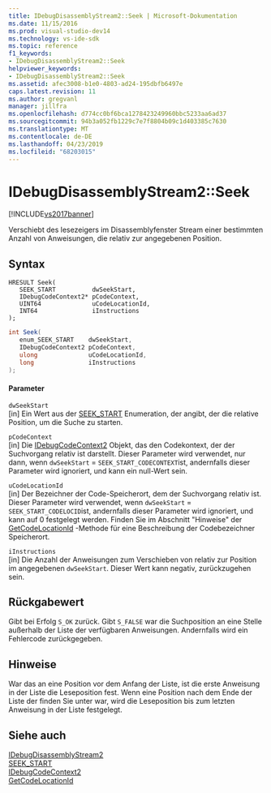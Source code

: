 ```yaml
---
title: IDebugDisassemblyStream2::Seek | Microsoft-Dokumentation
ms.date: 11/15/2016
ms.prod: visual-studio-dev14
ms.technology: vs-ide-sdk
ms.topic: reference
f1_keywords:
- IDebugDisassemblyStream2::Seek
helpviewer_keywords:
- IDebugDisassemblyStream2::Seek
ms.assetid: afec3008-b1e0-4803-ad24-195dbfb6497e
caps.latest.revision: 11
ms.author: gregvanl
manager: jillfra
ms.openlocfilehash: d774cc0bf6bca1278423249960bbc5233aa6ad37
ms.sourcegitcommit: 94b3a052fb1229c7e7f8804b09c1d403385c7630
ms.translationtype: MT
ms.contentlocale: de-DE
ms.lasthandoff: 04/23/2019
ms.locfileid: "68203015"
---
```

# <a name="idebugdisassemblystream2seek"></a>IDebugDisassemblyStream2::Seek
[!INCLUDE[vs2017banner](../../../includes/vs2017banner.md)]

Verschiebt des lesezeigers im Disassemblyfenster Stream einer bestimmten Anzahl von Anweisungen, die relativ zur angegebenen Position.  
  
## <a name="syntax"></a>Syntax  
  
```cpp#  
HRESULT Seek(   
   SEEK_START          dwSeekStart,  
   IDebugCodeContext2* pCodeContext,  
   UINT64              uCodeLocationId,  
   INT64               iInstructions  
);  
```  
  
```csharp  
int Seek(   
   enum_SEEK_START    dwSeekStart,  
   IDebugCodeContext2 pCodeContext,  
   ulong              uCodeLocationId,  
   long               iInstructions  
);  
```  
  
#### <a name="parameters"></a>Parameter  
 `dwSeekStart`  
 [in] Ein Wert aus der [SEEK_START](../../../extensibility/debugger/reference/seek-start.md) Enumeration, der angibt, der die relative Position, um die Suche zu starten.  
  
 `pCodeContext`  
 [in] Die [IDebugCodeContext2](../../../extensibility/debugger/reference/idebugcodecontext2.md) Objekt, das den Codekontext, der der Suchvorgang relativ ist darstellt. Dieser Parameter wird verwendet, nur dann, wenn `dwSeekStart`  =  `SEEK_START_CODECONTEXT`ist, andernfalls dieser Parameter wird ignoriert, und kann ein null-Wert sein.  
  
 `uCodeLocationId`  
 [in] Der Bezeichner der Code-Speicherort, dem der Suchvorgang relativ ist. Dieser Parameter wird verwendet, wenn `dwSeekStart`  =  `SEEK_START_CODELOCID`ist, andernfalls dieser Parameter wird ignoriert, und kann auf 0 festgelegt werden. Finden Sie im Abschnitt "Hinweise" der [GetCodeLocationId](../../../extensibility/debugger/reference/idebugdisassemblystream2-getcodelocationid.md) -Methode für eine Beschreibung der Codebezeichner Speicherort.  
  
 `iInstructions`  
 [in] Die Anzahl der Anweisungen zum Verschieben von relativ zur Position im angegebenen `dwSeekStart`. Dieser Wert kann negativ, zurückzugehen sein.  
  
## <a name="return-value"></a>Rückgabewert  
 Gibt bei Erfolg `S_OK` zurück. Gibt `S_FALSE` war die Suchposition an eine Stelle außerhalb der Liste der verfügbaren Anweisungen. Andernfalls wird ein Fehlercode zurückgegeben.  
  
## <a name="remarks"></a>Hinweise  
 War das an eine Position vor dem Anfang der Liste, ist die erste Anweisung in der Liste die Leseposition fest. Wenn eine Position nach dem Ende der Liste der finden Sie unter war, wird die Leseposition bis zum letzten Anweisung in der Liste festgelegt.  
  
## <a name="see-also"></a>Siehe auch  
 [IDebugDisassemblyStream2](../../../extensibility/debugger/reference/idebugdisassemblystream2.md)   
 [SEEK_START](../../../extensibility/debugger/reference/seek-start.md)   
 [IDebugCodeContext2](../../../extensibility/debugger/reference/idebugcodecontext2.md)   
 [GetCodeLocationId](../../../extensibility/debugger/reference/idebugdisassemblystream2-getcodelocationid.md)
